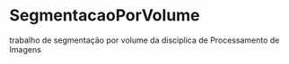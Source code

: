 # SegmentacaoPorVolume
trabalho de segmentação por volume da disciplica de Processamento de Imagens

